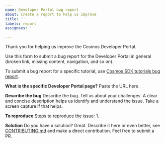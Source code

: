```yaml
---
name: Developer Portal bug report
about: Create a report to help us improve
title: ''
labels: report
assignees: ''

---
```


Thank you for helping us improve the Cosmos Developer Portal. 

Use this form to submit a bug report for the Developer Portal in general (broken link, missing content, navigation, and so on). 

To submit a bug report for a specific tutorial, use [Cosmos SDK tutorials bug report](tutorials-bug-report.md).

**What is the specific Developer Portal page?**
Paste the URL here.

**Describe the bug**
Describe the bug. Tell us about your challenges. A clear and concise description helps us identify and understand the issue. Take a screen capture if that helps. 

**To reproduce**
Steps to reproduce the issue:
1. 


**Solution**
Do you have a solution? Great. Describe it here or even better, see [CONTRIBUTING.md](https://github.com/cosmos/sdk-tutorials/blob/master/CONTRIBUTING.md) and make a direct contribution. Feel free to submit a PR. 